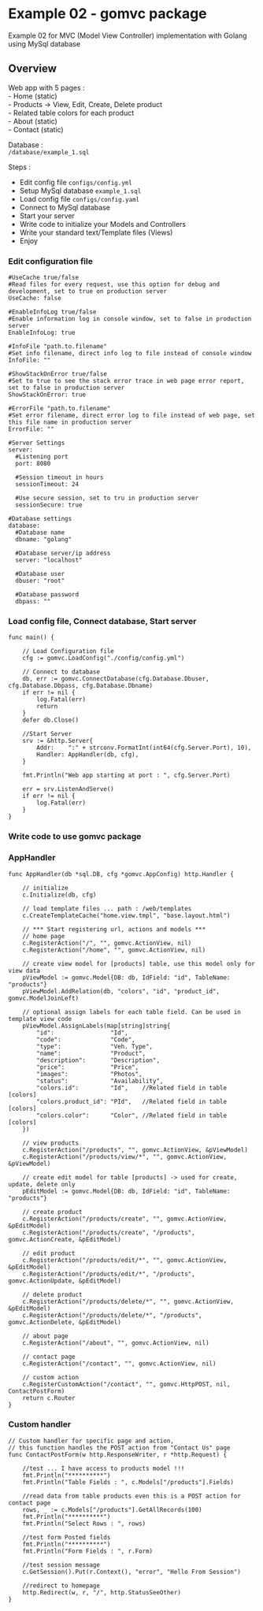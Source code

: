 # Example 02 - gomvc package

Example 02 for MVC (Model View Controller) implementation with Golang using MySql database

## Overview
Web app with 5 pages :</br>
    - Home (static)</br>
    - Products -> View, Edit, Create, Delete product</br>
    - Related table colors for each product</br>
    - About (static)</br>
    - Contact (static)</br>

Database :</br>
`/database/example_1.sql`</br>

Steps :</br>
* Edit config file `configs/config.yml`
* Setup MySql database `example_1.sql`
* Load config file `configs/config.yaml`</br>
* Connect to MySql database</br>
* Start your server</br>
* Write code to initialize your Models and Controllers</br>
* Write your standard text/Template files (Views)</br>
* Enjoy</br>


### Edit configuration file

```
#UseCache true/false 
#Read files for every request, use this option for debug and development, set to true on production server
UseCache: false

#EnableInfoLog true/false
#Enable information log in console window, set to false in production server
EnableInfoLog: true

#InfoFile "path.to.filename"
#Set info filename, direct info log to file instead of console window
InfoFile: ""

#ShowStackOnError true/false
#Set to true to see the stack error trace in web page error report, set to false in production server
ShowStackOnError: true

#ErrorFile "path.to.filename"
#Set error filename, direct error log to file instead of web page, set this file name in production server
ErrorFile: ""

#Server Settings
server:
  #Listening port
  port: 8080

  #Session timeout in hours 
  sessionTimeout: 24

  #Use secure session, set to tru in production server
  sessionSecure: true

#Database settings
database:
  #Database name
  dbname: "golang"

  #Database server/ip address
  server: "localhost"

  #Database user
  dbuser: "root"

  #Database password
  dbpass: ""
```

### Load config file, Connect database, Start server

```
func main() {

	// Load Configuration file
	cfg := gomvc.LoadConfig("./config/config.yml")

	// Connect to database
	db, err := gomvc.ConnectDatabase(cfg.Database.Dbuser, cfg.Database.Dbpass, cfg.Database.Dbname)
	if err != nil {
		log.Fatal(err)
		return
	}
	defer db.Close()

	//Start Server
	srv := &http.Server{
		Addr:    ":" + strconv.FormatInt(int64(cfg.Server.Port), 10),
		Handler: AppHandler(db, cfg),
	}

	fmt.Println("Web app starting at port : ", cfg.Server.Port)

	err = srv.ListenAndServe()
	if err != nil {
		log.Fatal(err)
	}
}
```

### Write code to use gomvc package
### AppHandler

```
func AppHandler(db *sql.DB, cfg *gomvc.AppConfig) http.Handler {

	// initialize
	c.Initialize(db, cfg)

	// load template files ... path : /web/templates
	c.CreateTemplateCache("home.view.tmpl", "base.layout.html")

	// *** Start registering url, actions and models ***
	// home page
	c.RegisterAction("/", "", gomvc.ActionView, nil)
	c.RegisterAction("/home", "", gomvc.ActionView, nil)

	// create view model for [products] table, use this model only for view data
	pViewModel := gomvc.Model{DB: db, IdField: "id", TableName: "products"}
	pViewModel.AddRelation(db, "colors", "id", "product_id", gomvc.ModelJoinLeft)

	// optional assign labels for each table field. Can be used in template view code
	pViewModel.AssignLabels(map[string]string{
		"id":                "Id",
		"code":              "Code",
		"type":              "Veh. Type",
		"name":              "Product",
		"description":       "Description",
		"price":             "Price",
		"images":            "Photos",
		"status":            "Availability",
		"colors.id":         "Id",    //Related field in table [colors]
		"colors.product_id": "PId",   //Related field in table [colors]
		"colors.color":      "Color", //Related field in table [colors]
	})

	// view products
	c.RegisterAction("/products", "", gomvc.ActionView, &pViewModel)
	c.RegisterAction("/products/view/*", "", gomvc.ActionView, &pViewModel)

	// create edit model for table [products] -> used for create, update, delete only
	pEditModel := gomvc.Model{DB: db, IdField: "id", TableName: "products"}

	// create product
	c.RegisterAction("/products/create", "", gomvc.ActionView, &pEditModel)
	c.RegisterAction("/products/create", "/products", gomvc.ActionCreate, &pEditModel)

	// edit product
	c.RegisterAction("/products/edit/*", "", gomvc.ActionView, &pEditModel)
	c.RegisterAction("/products/edit/*", "/products", gomvc.ActionUpdate, &pEditModel)

	// delete product
	c.RegisterAction("/products/delete/*", "", gomvc.ActionView, &pEditModel)
	c.RegisterAction("/products/delete/*", "/products", gomvc.ActionDelete, &pEditModel)

	// about page
	c.RegisterAction("/about", "", gomvc.ActionView, nil)

	// contact page
	c.RegisterAction("/contact", "", gomvc.ActionView, nil)

	// custom action
	c.RegisterCustomAction("/contact", "", gomvc.HttpPOST, nil, ContactPostForm)
	return c.Router
}
```

### Custom handler

```
// Custom handler for specific page and action, 
// this function handles the POST action from "Contact Us" page 
func ContactPostForm(w http.ResponseWriter, r *http.Request) {

	//test ... I have access to products model !!!
	fmt.Println("**********")
	fmt.Println("Table Fields : ", c.Models["/products"].Fields)

	//read data from table products even this is a POST action for contact page
	rows, _ := c.Models["/products"].GetAllRecords(100)
	fmt.Println("**********")
	fmt.Println("Select Rows : ", rows)

	//test form Posted fields
	fmt.Println("**********")
	fmt.Println("Form Fields : ", r.Form)

	//test session message
	c.GetSession().Put(r.Context(), "error", "Hello From Session")

	//redirect to homepage
	http.Redirect(w, r, "/", http.StatusSeeOther)
}
```